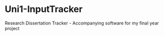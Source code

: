 # Uni1-InputTracker
Research Dissertation Tracker - Accompanying software for my final year project
